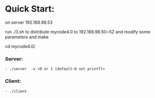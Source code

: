 # Quick Start: ##
on server 192.168.98.53

run ./3.sh to distribute mycode4.0 to 192.168.98.50~52 and modify some  parameters and make

cd mycode4.0/
### Server: ###    
    - ./server  -v <0 or 1 (default:0 not printf)>

### Client: ###    
    - ./client